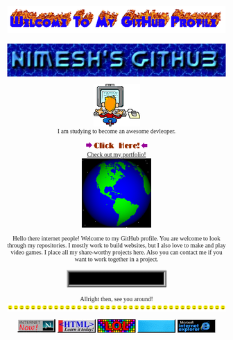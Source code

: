 <h1 align="center">
  <a href="https://git.io/typing-svg">
    <img src="./assets/welcome.gif" alt="Typing SVG" />
  </a>
</h1>

<p align="center">
  <img src="./assets/site_header_img.jpg">
</p>

<p align="center" style="font-family: verdana;">
<img src="./assets/STUDYING.GIF"/><br>
I am studying to become an awesome devleoper.<br><br>
<a href="https://nimeshakya.github.io" target="_blank">
  <img src="./assets/click_here_003.gif" />
</a><br>
<a href="https://nimeshakya.github.io" target="_blank">
  Check out my portfolio!<br>
</a>
<a href="https://nimeshakya.github.io" target="_blank">
  <img src="./assets/globe.gif"/>
</a>
</p>

<p align="center" style="font-family: verdana">
  Hello there internet people! Welcome to my GitHub profile. You are welcome to look through my repositories. I mostly work to build websites, but I also love to make and play video games. I place all my share-worthy projects here. Also you can contact me if you want to work together in a project.<br><br>
  <a href="mailto:nimeshakyabtw@gmail.com" target="_blank"><img src="./assets/email.gif" /></a><br><br>Allright then, see you around!<br>
  <img src="./assets/line-smile.gif" />
</p>

<p align="center">
  <img src="./assets/internet_now02.gif" />
  <img src="./assets/html_learn_it_today.gif" />
  <img src="./assets/lol.gif" />
  <img src="./assets/linux_powered.gif" />
  <img src="./assets/msie07.gif" />
</p>
